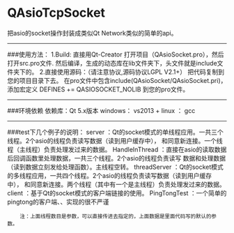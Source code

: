 # QAsioTcpSocket
把asio的socket操作封装成类似Qt Network类似的简单的api。

*********
###使用方法：
        1.Build:
            直接用Qt-Creator 打开项目（QAsioSocket.pro），然后打开src.pro文件.
            然后编译，生成的动态库在lib文件夹下，头文件就是include文件夹下的。
        2.直接使用源码：（请注意协议,源码协议LGPL V2.1+）
            把代码复制到您的项目目录下去。
            在pro文件中包含include(QAsioSocket/QAsioSocket.pri)，
            添加宏定义 DEFINES += QASIOSOCKET_NOLIB 到您的pro文件。
    
**************************************
###环境依赖
        依赖库：Qt 5.x版本 
        windows： vs2013 + 
        linux ： gcc <br/>

***************************************
###test下几个例子的说明：
        server ：Qt的socket模式的单线程应用。一共三个线程。2个asio的线程负责读写数据（读到用户缓存中），
            和同意新连接。一个线程（主线程）负责处理发过来的数据。
        HandleInThread ：直接在asio的读取数据后回调函数里处理数据，一共三个线程。2个asio的线程负责读写
            数据和处理数据（读到数据立刻发给处理函数）。主线程空转。
        threadServer ：Qt的socket模式的多线程应用，一共四个线程。2个asio的线程负责读写数据（读到用户缓存中），
            和同意新连接。两个线程（其中有一个是主线程）负责处理发过来的数据。
        client ：基于Qt的socket模式的客户端链接的使用。
        PingTongTest ：一个简单的pingtong的客户端、、实现的很不严谨
        
        注：上面线程数目是参数，可以直接传进去指定的，上面数据是里面代码写的默认的参数。

